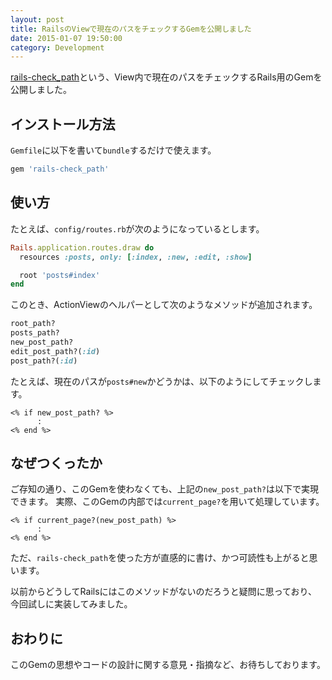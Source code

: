 ```yaml
---
layout: post
title: RailsのViewで現在のパスをチェックするGemを公開しました
date: 2015-01-07 19:50:00
category: Development
---
```


[rails-check_path](https://github.com/kami30k/rails-check_path)という、View内で現在のパスをチェックするRails用のGemを公開しました。

## インストール方法

`Gemfile`に以下を書いて`bundle`するだけで使えます。

```ruby
gem 'rails-check_path'
```

## 使い方

たとえば、`config/routes.rb`が次のようになっているとします。

```ruby
Rails.application.routes.draw do
  resources :posts, only: [:index, :new, :edit, :show]

  root 'posts#index'
end
```

このとき、ActionViewのヘルパーとして次のようなメソッドが追加されます。

```ruby
root_path?
posts_path?
new_post_path?
edit_post_path?(:id)
post_path?(:id)
```

たとえば、現在のパスが`posts#new`かどうかは、以下のようにしてチェックします。

```erb
<% if new_post_path? %>
      :
<% end %>
```

## なぜつくったか

ご存知の通り、このGemを使わなくても、上記の`new_post_path?`は以下で実現できます。
実際、このGemの内部では`current_page?`を用いて処理しています。

```erb
<% if current_page?(new_post_path) %>
      :
<% end %>
```

ただ、`rails-check_path`を使った方が直感的に書け、かつ可読性も上がると思います。

以前からどうしてRailsにはこのメソッドがないのだろうと疑問に思っており、今回試しに実装してみました。

## おわりに

このGemの思想やコードの設計に関する意見・指摘など、お待ちしております。
